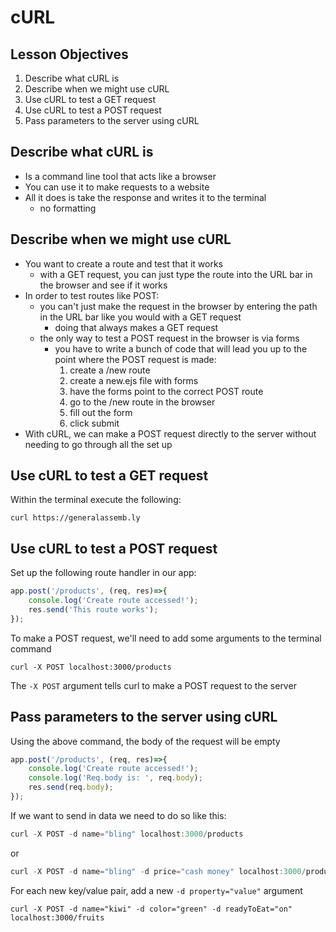 # cURL

## Lesson Objectives

1. Describe what cURL is
1. Describe when we might use cURL
1. Use cURL to test a GET request
1. Use cURL to test a POST request
1. Pass parameters to the server using cURL

## Describe what cURL is

- Is a command line tool that acts like a browser
- You can use it to make requests to a website
- All it does is take the response and writes it to the terminal
    - no formatting

## Describe when we might use cURL

- You want to create a route and test that it works
    - with a GET request, you can just type the route into the URL bar in the browser and see if it works
- In order to test routes like POST:
    - you can't just make the request in the browser by entering the path in the URL bar like you would with a GET request
        - doing that always makes a GET request
    - the only way to test a POST request in the browser is via forms
        - you have to write a bunch of code that will lead you up to the point where the POST request is made:
            1. create a /new route
            1. create a new.ejs file with forms
            1. have the forms point to the correct POST route
            1. go to the /new route in the browser
            1. fill out the form
            1. click submit
- With cURL, we can make a POST request directly to the server without needing to go through all the set up

## Use cURL to test a GET request

Within the terminal execute the following:

```
curl https://generalassemb.ly
```

## Use cURL to test a POST request

Set up the following route handler in our app:

```javascript
app.post('/products', (req, res)=>{
    console.log('Create route accessed!');
    res.send('This route works');
});
```

To make a POST request, we'll need to add some arguments to the terminal command

```
curl -X POST localhost:3000/products
```

The `-X POST` argument tells curl to make a POST request to the server

## Pass parameters to the server using cURL

Using the above command, the body of the request will be empty

```javascript
app.post('/products', (req, res)=>{
    console.log('Create route accessed!');
    console.log('Req.body is: ', req.body);
    res.send(req.body);
});
```

If we want to send in data we need to do so like this:

```javascript
curl -X POST -d name="bling" localhost:3000/products
```

or

```javascript
curl -X POST -d name="bling" -d price="cash money" localhost:3000/products
```

For each new key/value pair, add a new `-d property="value"` argument

```
curl -X POST -d name="kiwi" -d color="green" -d readyToEat="on" localhost:3000/fruits
```